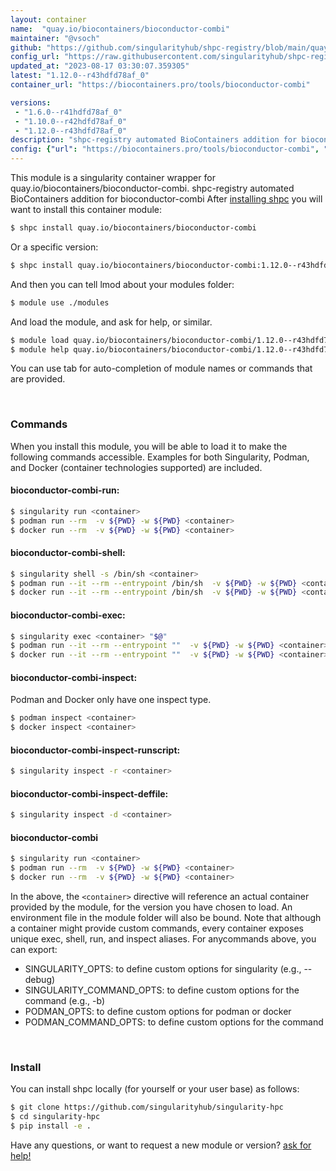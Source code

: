 ```yaml
---
layout: container
name:  "quay.io/biocontainers/bioconductor-combi"
maintainer: "@vsoch"
github: "https://github.com/singularityhub/shpc-registry/blob/main/quay.io/biocontainers/bioconductor-combi/container.yaml"
config_url: "https://raw.githubusercontent.com/singularityhub/shpc-registry/main/quay.io/biocontainers/bioconductor-combi/container.yaml"
updated_at: "2023-08-17 03:30:07.359305"
latest: "1.12.0--r43hdfd78af_0"
container_url: "https://biocontainers.pro/tools/bioconductor-combi"

versions:
 - "1.6.0--r41hdfd78af_0"
 - "1.10.0--r42hdfd78af_0"
 - "1.12.0--r43hdfd78af_0"
description: "shpc-registry automated BioContainers addition for bioconductor-combi"
config: {"url": "https://biocontainers.pro/tools/bioconductor-combi", "maintainer": "@vsoch", "description": "shpc-registry automated BioContainers addition for bioconductor-combi", "latest": {"1.12.0--r43hdfd78af_0": "sha256:5ecf1da97c036f6f82cc34df4f96b763feca29f9d7f4e13d9c4f2430772fb9d4"}, "tags": {"1.6.0--r41hdfd78af_0": "sha256:9058b7b4ce3181c533cd8d1bc266890fe7f2dd806496fd25a38de46e501964e6", "1.10.0--r42hdfd78af_0": "sha256:7ba38414a5b4bb1b2287ea50303b0e157281253fc8a8a40fe696e4b6fc8ce0ed", "1.12.0--r43hdfd78af_0": "sha256:5ecf1da97c036f6f82cc34df4f96b763feca29f9d7f4e13d9c4f2430772fb9d4"}, "docker": "quay.io/biocontainers/bioconductor-combi"}
---
```


This module is a singularity container wrapper for quay.io/biocontainers/bioconductor-combi.
shpc-registry automated BioContainers addition for bioconductor-combi
After [installing shpc](#install) you will want to install this container module:


```bash
$ shpc install quay.io/biocontainers/bioconductor-combi
```

Or a specific version:

```bash
$ shpc install quay.io/biocontainers/bioconductor-combi:1.12.0--r43hdfd78af_0
```

And then you can tell lmod about your modules folder:

```bash
$ module use ./modules
```

And load the module, and ask for help, or similar.

```bash
$ module load quay.io/biocontainers/bioconductor-combi/1.12.0--r43hdfd78af_0
$ module help quay.io/biocontainers/bioconductor-combi/1.12.0--r43hdfd78af_0
```

You can use tab for auto-completion of module names or commands that are provided.

<br>

### Commands

When you install this module, you will be able to load it to make the following commands accessible.
Examples for both Singularity, Podman, and Docker (container technologies supported) are included.

#### bioconductor-combi-run:

```bash
$ singularity run <container>
$ podman run --rm  -v ${PWD} -w ${PWD} <container>
$ docker run --rm  -v ${PWD} -w ${PWD} <container>
```

#### bioconductor-combi-shell:

```bash
$ singularity shell -s /bin/sh <container>
$ podman run --it --rm --entrypoint /bin/sh  -v ${PWD} -w ${PWD} <container>
$ docker run --it --rm --entrypoint /bin/sh  -v ${PWD} -w ${PWD} <container>
```

#### bioconductor-combi-exec:

```bash
$ singularity exec <container> "$@"
$ podman run --it --rm --entrypoint ""  -v ${PWD} -w ${PWD} <container> "$@"
$ docker run --it --rm --entrypoint ""  -v ${PWD} -w ${PWD} <container> "$@"
```

#### bioconductor-combi-inspect:

Podman and Docker only have one inspect type.

```bash
$ podman inspect <container>
$ docker inspect <container>
```

#### bioconductor-combi-inspect-runscript:

```bash
$ singularity inspect -r <container>
```

#### bioconductor-combi-inspect-deffile:

```bash
$ singularity inspect -d <container>
```



#### bioconductor-combi

```bash
$ singularity run <container>
$ podman run --rm  -v ${PWD} -w ${PWD} <container>
$ docker run --rm  -v ${PWD} -w ${PWD} <container>
```


In the above, the `<container>` directive will reference an actual container provided
by the module, for the version you have chosen to load. An environment file in the
module folder will also be bound. Note that although a container
might provide custom commands, every container exposes unique exec, shell, run, and
inspect aliases. For anycommands above, you can export:

 - SINGULARITY_OPTS: to define custom options for singularity (e.g., --debug)
 - SINGULARITY_COMMAND_OPTS: to define custom options for the command (e.g., -b)
 - PODMAN_OPTS: to define custom options for podman or docker
 - PODMAN_COMMAND_OPTS: to define custom options for the command

<br>

### Install

You can install shpc locally (for yourself or your user base) as follows:

```bash
$ git clone https://github.com/singularityhub/singularity-hpc
$ cd singularity-hpc
$ pip install -e .
```

Have any questions, or want to request a new module or version? [ask for help!](https://github.com/singularityhub/singularity-hpc/issues)